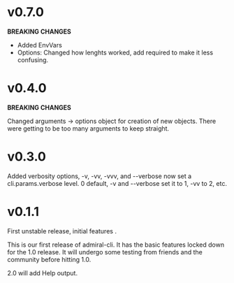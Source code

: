 # v0.7.0

**BREAKING CHANGES**

* Added EnvVars
* Options: Changed how lenghts worked, add required to make it less confusing.

# v0.4.0

**BREAKING CHANGES**

Changed arguments -> options object for creation of new objects. There were getting to be too many arguments to keep
straight.

# v0.3.0
Added verbosity options, -v, -vv, -vvv, and --verbose now set a cli.params.verbose level. 0 default, -v and --verbose 
set it to 1, -vv to 2, etc.

# v0.1.1
First unstable release, initial features .

This is our first release of admiral-cli. It has the basic features locked down for the 1.0 release. It will undergo 
some testing from friends and the community before hitting 1.0.

2.0 will add Help output.